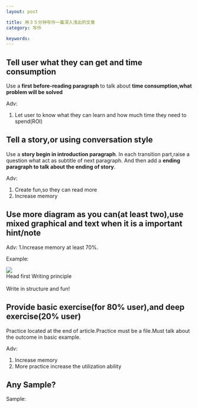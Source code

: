 ```yaml
---
layout: post

title: 用３５分钟写作一篇深入浅出的文章
category: 写作

keywords:
---
```


## Tell user what they can get and time consumption

Use a **first before-reading paragraph** to talk about **time consumption,what problem will be solved**

Adv:

1.  Let user to know what they can learn and how much time they need to spend(ROI)

## Tell a story,or using conversation style

Use a **story begin in introduction paragraph**.
In each transition part,raise a question what act as subtitle of next paragraph.
And then add a **ending paragraph to talk about the ending of story**.

Adv:

1.  Create fun,so they can read more
2.  Increase memory

## Use more diagram as you can(at least two),use mixed graphical and text when it is a important hint/note

Adv:
1.Increase memory at least 70%.

Example:

<div class="minipic-container">
<img class="minipic" src="http://jeff-chung.com/blog_accessary/writing_common_accessary/principle.jpg" />
<div class="minitext-container">
<div class="minipic-title">Head first Writing principle</div><br />
<div class="minipic-content">Write in structure and fun!</div>
</div>
</div>

## Provide basic exercise(for 80% user),and deep exercise(20% user)

Practice located at the end of article.Practice must be a file.Must talk about the outcome in basic example.

Adv:

1.  Increase memory
2.  More practice increase the utilization ability

## Any Sample?

Sample:
